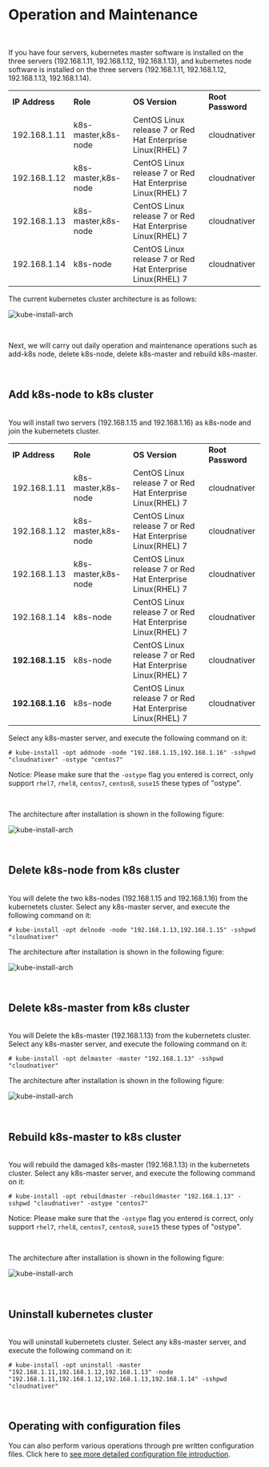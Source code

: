 
# Operation and Maintenance

<br>

If you have four servers, kubernetes master software is installed on the three servers (192.168.1.11, 192.168.1.12, 192.168.1.13), and kubernetes node software is installed on the three servers (192.168.1.11, 192.168.1.12, 192.168.1.13, 192.168.1.14). <br>
<table>
<tr><td><b>IP Address</b></td><td><b>Role</b></td><td><b>OS Version</b></td><td><b>Root Password</b></td></tr>
<tr><td>192.168.1.11</td><td>k8s-master,k8s-node</td><td>CentOS Linux release 7 or Red Hat Enterprise Linux(RHEL) 7</td><td>cloudnativer</td></tr>
<tr><td>192.168.1.12</td><td>k8s-master,k8s-node</td><td>CentOS Linux release 7 or Red Hat Enterprise Linux(RHEL) 7</td><td>cloudnativer</td></tr>
<tr><td>192.168.1.13</td><td>k8s-master,k8s-node</td><td>CentOS Linux release 7 or Red Hat Enterprise Linux(RHEL) 7</td><td>cloudnativer</td></tr>
<tr><td>192.168.1.14</td><td>k8s-node</td><td>CentOS Linux release 7 or Red Hat Enterprise Linux(RHEL) 7</td><td>cloudnativer</td></tr>
</table>

The current kubernetes cluster architecture is as follows:

![kube-install-arch](images/kube-install-arch-1.jpg)

<br>

Next, we will carry out daily operation and maintenance operations such as add-k8s node, delete k8s-node, delete k8s-master and rebuild k8s-master.

<br>

## Add k8s-node to k8s cluster

<br>
You will install two servers (192.168.1.15 and 192.168.1.16) as k8s-node and join the kubernetets cluster.
<table>
<tr><td><b>IP Address</b></td><td><b>Role</b></td><td><b>OS Version</b></td><td><b>Root Password</b></td></tr>
<tr><td>192.168.1.11</td><td>k8s-master,k8s-node</td><td>CentOS Linux release 7 or Red Hat Enterprise Linux(RHEL) 7</td><td>cloudnativer</td></tr>
<tr><td>192.168.1.12</td><td>k8s-master,k8s-node</td><td>CentOS Linux release 7 or Red Hat Enterprise Linux(RHEL) 7</td><td>cloudnativer</td></tr>
<tr><td>192.168.1.13</td><td>k8s-master,k8s-node</td><td>CentOS Linux release 7 or Red Hat Enterprise Linux(RHEL) 7</td><td>cloudnativer</td></tr>
<tr><td>192.168.1.14</td><td>k8s-node</td><td>CentOS Linux release 7 or Red Hat Enterprise Linux(RHEL) 7</td><td>cloudnativer</td></tr>
<tr><td><b>192.168.1.15</b></td><td>k8s-node</td><td>CentOS Linux release 7 or Red Hat Enterprise Linux(RHEL) 7</td><td>cloudnativer</td></tr>
<tr><td><b>192.168.1.16</b></td><td>k8s-node</td><td>CentOS Linux release 7 or Red Hat Enterprise Linux(RHEL) 7</td><td>cloudnativer</td></tr>
</table>

Select any k8s-master server, and execute the following command on it:<br>

```
# kube-install -opt addnode -node "192.168.1.15,192.168.1.16" -sshpwd "cloudnativer" -ostype "centos7"
```

Notice: Please make sure that the `-ostype` flag you entered is correct, only support `rhel7`, `rhel8`, `centos7`, `centos8`, `suse15` these types of "ostype".

<br>

The architecture after installation is shown in the following figure:

![kube-install-arch](images/kube-install-arch-2.jpg)

<br>

## Delete k8s-node from k8s cluster

<br>
You will delete the two k8s-nodes (192.168.1.15 and 192.168.1.16) from the kubernetets cluster.
Select any k8s-master server, and execute the following command on it:<br>

```
# kube-install -opt delnode -node "192.168.1.13,192.168.1.15" -sshpwd "cloudnativer"
```

The architecture after installation is shown in the following figure:

![kube-install-arch](images/kube-install-arch-3.jpg)

<br>

## Delete k8s-master from k8s cluster

<br>
You will Delete the k8s-master (192.168.1.13) from the kubernetets cluster.
Select any k8s-master server, and execute the following command on it:<br>

```
# kube-install -opt delmaster -master "192.168.1.13" -sshpwd "cloudnativer"
```

The architecture after installation is shown in the following figure:

![kube-install-arch](images/kube-install-arch-4.jpg)

<br>

## Rebuild k8s-master to k8s cluster

<br>
You will rebuild the damaged k8s-master (192.168.1.13) in the kubernetets cluster.
Select any k8s-master server, and execute the following command on it:<br>

```
# kube-install -opt rebuildmaster -rebuildmaster "192.168.1.13" -sshpwd "cloudnativer" -ostype "centos7"
```

Notice: Please make sure that the `-ostype` flag you entered is correct, only support `rhel7`, `rhel8`, `centos7`, `centos8`, `suse15` these types of "ostype".

<br>

The architecture after installation is shown in the following figure:

![kube-install-arch](images/kube-install-arch-5.jpg)

<br>


## Uninstall kubernetes cluster

<br>
You will uninstall kubernetets cluster.
Select any k8s-master server, and execute the following command on it:<br>

```
# kube-install -opt uninstall -master "192.168.1.11,192.168.1.12,192.168.1.13" -node "192.168.1.11,192.168.1.12,192.168.1.13,192.168.1.14" -sshpwd "cloudnativer"
```

<br>

## Operating with configuration files

You can also perform various operations through pre written configuration files. Click here to <a href="docs/cfg0.7.md">see more detailed configuration file introduction</a>.

<br>
<br>
<br>
